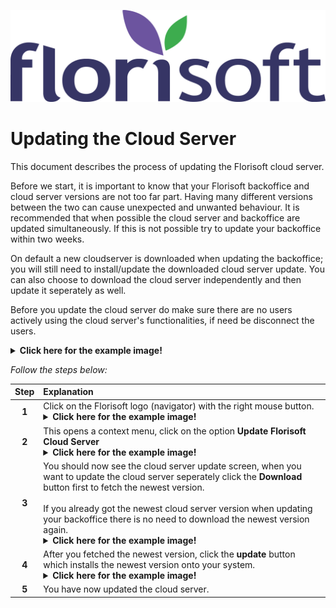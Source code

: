 ![Florisoft logo](https://raw.githubusercontent.com/florisoft/User.Manuals/main/fslogo.png)
# Updating the Cloud Server

This document describes the process of updating the Florisoft cloud server.

Before we start, it is important to know that your Florisoft backoffice and cloud server versions are not too far part. 
Having many different versions between the two can cause unexpected and unwanted behaviour. It is recommended that when possible the cloud server and backoffice
are updated simultaneously. If this is not possible try to update your backoffice within two weeks.

On default a new cloudserver is downloaded when updating the backoffice; you will still need to install/update the downloaded cloud server update.
You can also choose to download the cloud server independently and then update it seperately as well.

Before you update the cloud server do make sure there are no users actively using the cloud server's functionalities, if need be disconnect the users.

<details><summary><b>Click here for the example image!</b></summary><img src="Media/1.png"></details>

*Follow the steps below:*

|Step|Explanation|
|:-:|:--|
|**1**|Click on the Florisoft logo (navigator) with the right mouse button.<details><summary><b>Click here for the example image!</b></summary><img src="Media/2.png"></details>|
|**2**|This opens a context menu, click on the option **Update Florisoft Cloud Server**<details><summary><b>Click here for the example image!</b></summary><img src="Media/3.png"></details>|
|**3**|You should now see the cloud server update screen, when you want to update the cloud server seperately click the **Download** button first to fetch the newest version.<br><br>If you already got the newest cloud server version when updating your backoffice there is no need to download the newest version again.<details><summary><b>Click here for the example image!</b></summary><img src="Media/4.png"></details>|
|**4**|After you fetched the newest version, click the **update** button which installs the newest version onto your system.<details><summary><b>Click here for the example image!</b></summary><img src="Media/5.png"></details>|
|**5**|You have now updated the cloud server.|